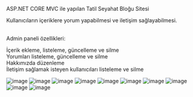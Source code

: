 ASP.NET CORE MVC ile yapılan Tatil Seyahat Bloğu Sitesi<br>

Kullanıcıların içeriklere yorum yapabilmesi ve iletişim sağlayabilmesi.<br><br>


Admin paneli özellikleri:

İçerik ekleme, listeleme, güncelleme ve silme <br>
Yorumları listeleme, güncelleme ve silme<br>
Hakkımızda düzenleme<br>
İletişim sağlamak isteyen kullanıcıları listeleme ve silme<br>


![image](https://user-images.githubusercontent.com/73286476/192392893-92af37c8-b4e6-444b-afa9-c0df5896aac5.png)
![image](https://user-images.githubusercontent.com/73286476/192392960-09c78057-f149-488f-80db-0eab5221b461.png)
![image](https://user-images.githubusercontent.com/73286476/192393305-323d877d-e082-4f67-88a5-96fc905b1a84.png)
![image](https://user-images.githubusercontent.com/73286476/192393047-9333899d-6d53-4a67-a44a-7cd034fed459.png)
![image](https://user-images.githubusercontent.com/73286476/192535385-2611f4c9-e470-436f-b952-dc56853d50a8.png)
![image](https://user-images.githubusercontent.com/73286476/192393095-efaade06-8391-48de-a07e-cb0083e9f5f7.png)
![image](https://user-images.githubusercontent.com/73286476/192393132-d8ad9069-afe5-4dd2-8036-c0b2c04bac2c.png)
![image](https://user-images.githubusercontent.com/73286476/192393180-9ec65430-fb8c-4b34-95a5-0745a1a03f8c.png)
![image](https://user-images.githubusercontent.com/73286476/192534922-a3e05d3f-4a5b-4aa6-a2d2-5a52dd3315a8.png)
![image](https://user-images.githubusercontent.com/73286476/192535061-1e6d4d3e-e360-45eb-bf38-19677f363332.png)

